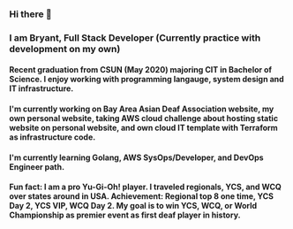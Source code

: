 ### Hi there 👋

### I am Bryant, Full Stack Developer (Currently practice with development on my own)

#### Recent graduation from CSUN (May 2020) majoring CIT in Bachelor of Science. I enjoy working with programming langauge, system design and IT infrastructure. 

#### I'm currently working on Bay Area Asian Deaf Association website, my own personal website, taking AWS cloud challenge about hosting static website on personal website, and own cloud IT template with Terraform as infrastructure code.
#### I'm currently learning Golang, AWS SysOps/Developer, and DevOps Engineer path.
#### Fun fact: I am a pro Yu-Gi-Oh! player. I traveled regionals, YCS, and WCQ over states around in USA. Achievement: Regional top 8 one time, YCS Day 2, YCS VIP, WCQ Day 2. My goal is to win YCS, WCQ, or World Championship as premier event as first deaf player in history. 

<!--
**bconti123/bconti123** is a ✨ _special_ ✨ repository because its `README.md` (this file) appears on your GitHub profile.

Here are some ideas to get you started:

- 🔭 I’m currently working on ...
- 🌱 I’m currently learning ...
- 👯 I’m looking to collaborate on ...
- 🤔 I’m looking for help with ...
- 💬 Ask me about ...
- 📫 How to reach me: ...
- 😄 Pronouns: ...
- ⚡ Fun fact: ...
-->
